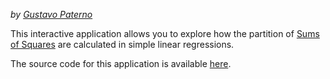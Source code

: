 *by [Gustavo Paterno](https://github.com/paternogbc)*

This interactive application allows you to explore how the 
partition of [Sums of Squares](https://en.wikipedia.org/wiki/Sum_of_squares) are calculated in simple linear regressions.

The source code for this application is available [here](https://github.com/paternogbc/learnStats/tree/master/apps/SSQ).
